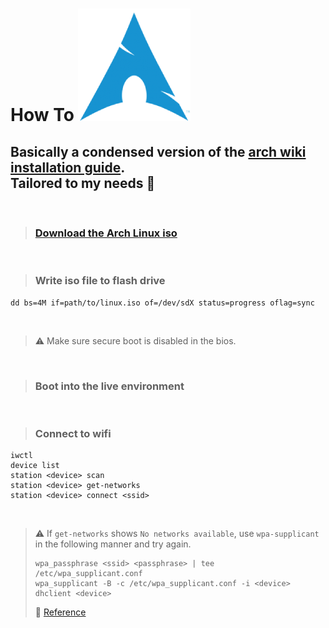 # How To ![Arch](assets/arch_logo.png)

## Basically a condensed version of the [arch wiki installation guide](https://wiki.archlinux.org/title/Installation_guide).<br/>Tailored to my needs :penguin:

<br/>

> ### [Download the Arch Linux iso](https://archlinux.org/download/)

<br/>

> ### Write iso file to flash drive

    dd bs=4M if=path/to/linux.iso of=/dev/sdX status=progress oflag=sync

<br/>

> :warning: Make sure secure boot is disabled in the bios.

<br/>

> ### Boot into the live environment

<br/>

> ### Connect to wifi
    iwctl
    device list
    station <device> scan
    station <device> get-networks
    station <device> connect <ssid>

<br/>

> :warning: If `get-networks` shows `No networks available`, use `wpa-supplicant` in the following manner and try again.
> ```
> wpa_passphrase <ssid> <passphrase> | tee /etc/wpa_supplicant.conf
> wpa_supplicant -B -c /etc/wpa_supplicant.conf -i <device>
> dhclient <device>
> ```
> :link: [Reference](https://www.linuxbabe.com/command-line/ubuntu-server-16-04-wifi-wpa-supplicant)

